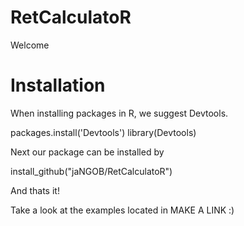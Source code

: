# RetCalculatoR

Welcome


# Installation

When installing packages in R, we suggest Devtools. 

packages.install('Devtools')
library(Devtools)

Next our package can be installed by 

install_github("jaNGOB/RetCalculatoR")

And thats it!

Take a look at the examples located in MAKE A LINK :) 
